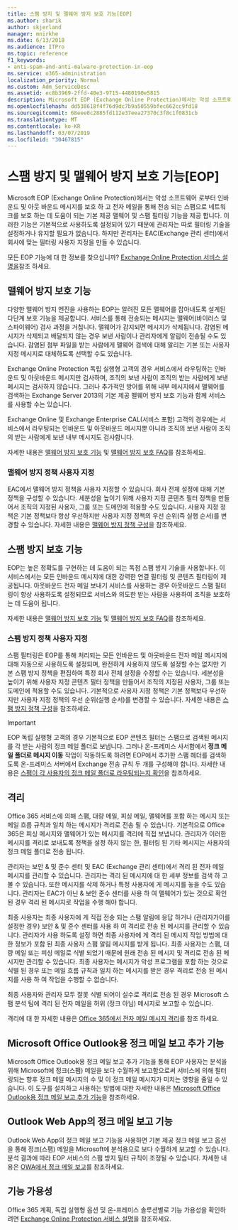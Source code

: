 ```yaml
---
title: 스팸 방지 및 맬웨어 방지 보호 기능[EOP]
ms.author: sharik
author: skjerland
manager: mnirkhe
ms.date: 6/13/2018
ms.audience: ITPro
ms.topic: reference
f1_keywords:
- anti-spam-and-anti-malware-protection-in-eop
ms.service: o365-administration
localization_priority: Normal
ms.custom: Adm_ServiceDesc
ms.assetid: ec8b3969-2ffd-40e3-9715-4480190e5815
description: Microsoft EOP (Exchange Online Protection)에서는 악성 소프트웨어 로부터 인바운드 및 아웃 바운드 메시지를 보호 하 고 전자 메일을 통해 전송 되는 스팸으로 네트워크를 보호 하는 데 도움이 되는 기본 제공 맬웨어 및 스팸 필터링 기능을 제공 합니다. 이러한 기능은 기본적으로 사용하도록 설정되어 있기 때문에 관리자는 따로 필터링 기술을 설정하거나 유지할 필요가 없습니다. 하지만 관리자는 EAC(Exchange 관리 센터)에서 회사에 맞는 필터링 사용자 지정을 만들 수 있습니다.
ms.openlocfilehash: dd538618f4f76d9dc7b9a50559bfec662cc9fd18
ms.sourcegitcommit: 68eee0c2885fd112e37eea27370c3f8c1f0831cb
ms.translationtype: MT
ms.contentlocale: ko-KR
ms.lasthandoff: 03/07/2019
ms.locfileid: "30467815"
---
```

# <a name="anti-spam-and-anti-malware-protectioneop"></a>스팸 방지 및 맬웨어 방지 보호 기능[EOP]

Microsoft EOP (Exchange Online Protection)에서는 악성 소프트웨어 로부터 인바운드 및 아웃 바운드 메시지를 보호 하 고 전자 메일을 통해 전송 되는 스팸으로 네트워크를 보호 하는 데 도움이 되는 기본 제공 맬웨어 및 스팸 필터링 기능을 제공 합니다. 이러한 기능은 기본적으로 사용하도록 설정되어 있기 때문에 관리자는 따로 필터링 기술을 설정하거나 유지할 필요가 없습니다. 하지만 관리자는 EAC(Exchange 관리 센터)에서 회사에 맞는 필터링 사용자 지정을 만들 수 있습니다.
  
모든 EOP 기능에 대 한 정보를 찾으십니까? [Exchange Online Protection 서비스 설명을](exchange-online-protection-service-description.md)참조 하세요.
  
## <a name="anti-malware-protection"></a>맬웨어 방지 보호 기능
<a name="BKMK_antimalwareprotection"> </a>

다양한 맬웨어 방지 엔진을 사용하는 EOP는 알려진 모든 맬웨어를 잡아내도록 설계된 다단계 보호 기능을 제공합니다. 서비스를 통해 전송되는 메시지는 맬웨어(바이러스 및 스파이웨어) 검사 과정을 거칩니다. 맬웨어가 감지되면 메시지가 삭제됩니다. 감염된 메시지가 삭제되고 배달되지 않는 경우 보낸 사람이나 관리자에게 알림이 전송될 수도 있습니다. 감염된 첨부 파일을 받는 사람에게 맬웨어 검색에 대해 알리는 기본 또는 사용자 지정 메시지로 대체하도록 선택할 수도 있습니다.
  
Exchange Online Protection 독립 실행형 고객의 경우 서비스에서 라우팅하는 인바운드 및 아웃바운드 메시지만 검사하며, 조직의 보낸 사람이 조직의 받는 사람에게 보낸 메시지는 검사하지 않습니다. 그러나 추가적인 방어를 위해 내부 메시지에서 맬웨어를 검색하는 Exchange Server 2013의 기본 제공 맬웨어 방지 보호 기능과 함께 서비스를 사용할 수는 있습니다.
  
Exchange Online 및 Exchange Enterprise CAL(서비스 포함) 고객의 경우에는 서비스에서 라우팅되는 인바운드 및 아웃바운드 메시지뿐 아니라 조직의 보낸 사람이 조직의 받는 사람에게 보낸 내부 메시지도 검사합니다. 
  
자세한 내용은 [맬웨어 방지 보호 기능](https://go.microsoft.com/fwlink/p/?LinkId=282244) 및 [맬웨어 방지 보호 FAQ](https://go.microsoft.com/fwlink/p/?LinkId=320401)를 참조하세요.
  
### <a name="customize-anti-malware-policies"></a>맬웨어 방지 정책 사용자 지정
<a name="BKMK_customizeantimalwarepolicies"> </a>

EAC에서 맬웨어 방지 정책을 사용자 지정할 수 있습니다. 회사 전체 설정에 대해 기본 정책을 구성할 수 있습니다. 세분성을 높이기 위해 사용자 지정 콘텐츠 필터 정책을 만들어서 조직의 지정된 사용자, 그룹 또는 도메인에 적용할 수도 있습니다. 사용자 지정 정책은 기본 정책보다 항상 우선하지만 사용자 지정 정책의 우선 순위(즉 실행 순서)를 변경할 수 있습니다. 자세한 내용은 [맬웨어 방지 정책 구성](https://go.microsoft.com/fwlink/p/?LinkId=320402)을 참조하세요.
  
## <a name="anti-spam-protection"></a>스팸 방지 보호 기능
<a name="BKMK_antispamprotection"> </a>

EOP는 높은 정확도를 구현하는 데 도움이 되는 독점 스팸 방지 기술을 사용합니다. 이 서비스에서는 모든 인바운드 메시지에 대한 강력한 연결 필터링 및 콘텐츠 필터링이 제공됩니다. 아웃바운드 전자 메일 보내기 서비스를 사용하는 경우 아웃바운드 스팸 필터링이 항상 사용하도록 설정되므로 서비스와 의도한 받는 사람을 사용하여 조직을 보호하는 데 도움이 됩니다.
  
자세한 내용은 [맬웨어 방지 보호 기능](https://go.microsoft.com/fwlink/p/?LinkId=271754) 및 [맬웨어 방지 보호 FAQ](https://go.microsoft.com/fwlink/p/?LinkId=320403)를 참조하세요.
  
### <a name="customize-anti-spam-policies"></a>스팸 방지 정책 사용자 지정
<a name="BKMK_customizeantispampolicies"> </a>

스팸 필터링은 EOP를 통해 처리되는 모든 인바운드 및 아웃바운드 전자 메일 메시지에 대해 자동으로 사용하도록 설정되며, 완전하게 사용하지 않도록 설정할 수는 없지만 기본 스팸 방지 정책을 편집하여 특정 회사 전체 설정을 수정할 수는 있습니다. 세분성을 높이기 위해 사용자 지정 콘텐츠 필터 정책을 만들어서 조직의 지정된 사용자, 그룹 또는 도메인에 적용할 수도 있습니다. 기본적으로 사용자 지정 정책은 기본 정책보다 우선하지만 사용자 지정 정책의 우선 순위(실행 순서)를 변경할 수 있습니다. 자세한 내용은 [스팸 방지 정책 구성](https://go.microsoft.com/fwlink/p/?LinkId=282243)을 참조하세요.
  
> [!IMPORTANT]
> EOP 독립 실행형 고객의 경우 기본적으로 EOP 콘텐츠 필터는 스팸으로 검색된 메시지를 각 받는 사람의 정크 메일 폴더로 보냅니다. 그러나 온-프레미스 사서함에서 **정크 메일 폴더로 메시지 이동** 작업이 작동하도록 하려면 EOP에서 추가한 스팸 헤더를 검색하도록 온-프레미스 서버에서 Exchange 전송 규칙 두 개를 구성해야 합니다. 자세한 내용은 [스팸이 각 사용자의 정크 메일 폴더로 라우팅되는지 확인](https://go.microsoft.com/fwlink/p/?LinkId=320396)을 참조하세요. 
  
## <a name="quarantine"></a>격리
<a name="BKMK_quarantine"> </a>

Office 365 서비스에 의해 스팸, 대량 메일, 피싱 메일, 맬웨어를 포함 하는 메시지 또는 메일 흐름 규칙과 일치 하는 메시지가 격리로 전송 될 수 있습니다. 기본적으로 Office 365은 피싱 메시지와 맬웨어가 있는 메시지를 격리에 직접 보냅니다. 관리자가 이러한 메시지를 격리로 보내도록 정책을 설정 하지 않는 한, 필터링 된 기타 메시지는 사용자의 정크 메일 폴더로 전송 됩니다.
  
관리자는 보안 &amp; 및 준수 센터 및 EAC (Exchange 관리 센터)에서 격리 된 전자 메일 메시지를 관리할 수 있습니다. 관리자는 격리 된 메시지에 대 한 세부 정보를 검색 하 고 볼 수 있습니다. 또한 메시지를 삭제 하거나 특정 사용자에 게 메시지를 놓을 수도 있습니다. 관리자는 EAC가 아닌 &amp; 보안 준수 센터를 사용 하 여 맬웨어가 있는 것으로 확인 된 경우 격리 된 메시지로 작업을 수행 해야 합니다.
  
최종 사용자는 최종 사용자에 게 직접 전송 되는 스팸 알림에 응답 하거나 (관리자가이를 설정한 경우) 보안 &amp; 및 준수 센터를 사용 하 여 격리로 전송 된 메시지를 관리할 수 있습니다. 관리자가 사용 하도록 설정 하면 최종 사용자에 게 격리 된 메시지 작업 방법에 대 한 정보가 포함 된 최종 사용자 스팸 알림 메시지를 받게 됩니다. 최종 사용자는 스팸, 대량 메일 또는 피싱 메일로 식별 되었기 때문에 원래 전송 된 메시지 및 격리로 전송 된 메시지만 관리할 수 있습니다. 최종 사용자는 메시지가 악성 프로그램을 포함 하는 것으로 식별 된 경우 또는 메일 흐름 규칙과 일치 하는 메시지를 받은 경우 격리로 전송 된 메시지를 사용 하 여 작업을 수행할 수 없습니다.
  
최종 사용자와 관리자 모두 잘못 식별 되어이 실수로 격리로 전송 된 경우 Microsoft 스팸 분석 팀에 격리 된 전자 메일을 허위 (정크 아님) 메시지로 보고할 수 있습니다.
  
격리에 대 한 자세한 내용은 [Office 365에서 전자 메일 메시지 격리](https://go.microsoft.com/fwlink/?linkid=848032)를 참조 하세요.
  
## <a name="junk-email-reporting-add-in-for-microsoft-office-outlook"></a>Microsoft Office Outlook용 정크 메일 보고 추가 기능
<a name="BKMK_junkemailreportingaddinformicrosoftofficeoutlook"> </a>

Microsoft Office Outlook용 정크 메일 보고 추가 기능을 통해 EOP 사용자는 분석을 위해 Microsoft에 정크(스팸) 메일을 보다 수월하게 보고함으로써 서비스에 의해 필터링되는 향후 정크 메일 메시지의 수 및 이 정크 메일 메시지가 미치는 영향을 줄일 수 있습니다. 이 도구를 설치하고 사용하는 방법에 대한 자세한 내용은 [Microsoft Office Outlook용 정크 메일 보고 추가 기능](https://go.microsoft.com/fwlink/p/?LinkId=282248)을 참조하세요.
  
## <a name="junk-email-reporting-in-outlook-web-app"></a>Outlook Web App의 정크 메일 보고 기능
<a name="Bkmk_JunkEmailReporting_OWA"> </a>

Outlook Web App의 정크 메일 보고 기능을 사용하면 기본 제공 정크 메일 보고 옵션을 통해 정크(스팸) 메일을 Microsoft에 분석용으로 보다 수월하게 보고할 수 있습니다. 분석 결과에 따라 EOP 서비스의 스팸 방지 필터 규칙이 조정될 수 있습니다. 자세한 내용은 [OWA에서 정크 메일 보고](https://go.microsoft.com/fwlink/?LinkId=393323)를 참조하세요.
  
## <a name="feature-availability"></a>기능 가용성
<a name="Bkmk_JunkEmailReporting_OWA"> </a>

Office 365 계획, 독립 실행형 옵션 및 온-프레미스 솔루션별로 기능 가용성을 확인하려면 [Exchange Online Protection 서비스 설명](exchange-online-protection-service-description.md)을 참조하세요.
  

